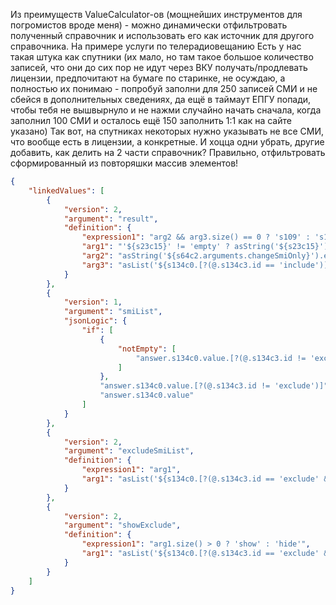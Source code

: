 Из преимуществ ValueCalculator-ов (мощнейших инструментов для погромистов вроде меня) - можно динамически отфильтровать полученный справочник и использовать его как источник для другого справочника.
На примере услуги по телерадиовещанию
Есть у нас такая штука как спутники (их мало, но там такое большое количество записей, что они до сих пор не идут через ВКУ получать/продлевать лицензии, предпочитают на бумаге по старинке, не осуждаю, а полностью их понимаю - попробуй заполни для 250 записей СМИ и не сбейся в дополнительных сведениях, да ещё в таймаут ЕПГУ попади, чтобы тебя не вышвырнуло и не нажми случайно начать сначала, когда заполнил 100 СМИ и осталось ещё 150 заполнить 1:1 как на сайте указано)
Так вот, на спутниках некоторых нужно указывать не все СМИ, что вообще есть в лицензии, а конкретные. И хоцца одни убрать, другие добавить, как делить на 2 части справочник?
Правильно, отфильтровать сформированный из повторяшки массив элементов!
```json
{
    "linkedValues": [
        {
            "version": 2,
            "argument": "result",
            "definition": {
                "expression1": "arg2 && arg3.size() == 0 ? 's109' : 's108'",
                "arg1": "'${s23c15}' != 'empty' ? asString('${s23c15}') : 'false'",
                "arg2": "asString('${s64c2.arguments.changeSmiOnly}').equals('1') && #arg1.equals('false') ? 'true' : 'false'",
                "arg3": "asList('${s134c0.[?(@.s134c3.id == 'include')]}')"
            }
        },
        {
            "version": 1,
            "argument": "smiList",
            "jsonLogic": {
                "if": [
                    {
                        "notEmpty": [
                            "answer.s134c0.value.[?(@.s134c3.id != 'exclude')]"
                        ]
                    },
                    "answer.s134c0.value.[?(@.s134c3.id != 'exclude')]",
                    "answer.s134c0.value"
                ]
            }
        },
        {
            "version": 2,
            "argument": "excludeSmiList",
            "definition": {
                "expression1": "arg1",
                "arg1": "asList('${s134c0.[?(@.s134c3.id == 'exclude' && @.s134c4 == 'false')]}')"
            }
        },
        {
            "version": 2,
            "argument": "showExclude",
            "definition": {
                "expression1": "arg1.size() > 0 ? 'show' : 'hide'",
                "arg1": "asList('${s134c0.[?(@.s134c3.id == 'exclude' && @.s134c4 == 'false')]}')"
            }
        }
    ]
}
```